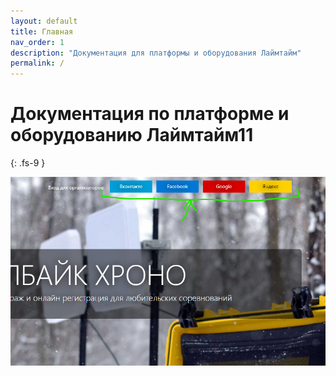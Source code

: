 ```yaml
---
layout: default
title: Главная
nav_order: 1
description: "Документация для платформы и оборудования Лаймтайм"
permalink: /
---
```



# Документация по платформе и оборудованию Лаймтайм11
{: .fs-9 }
<!---
Just the Docs gives your documentation a jumpstart with a responsive Jekyll theme that is easily customizable and hosted on GitHub Pages.
{: .fs-6 .fw-300 }

[Get started now](#getting-started){: .btn .btn-primary .fs-5 .mb-4 .mb-md-0 .mr-2 } [View it on GitHub](https://github.com/just-the-docs/just-the-docs){: .btn .fs-5 .mb-4 .mb-md-0 }

---
-->


![This is an image](/images/home-login.png)
